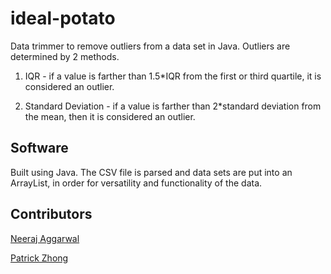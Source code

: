 # ideal-potato
Data trimmer to remove outliers from a data set in Java. Outliers are determined by 2 methods.

1. IQR - if a value is farther than 1.5*IQR from the first or third quartile, it is considered an outlier.

2. Standard Deviation - if a value is farther than 2*standard deviation from the mean, then it is considered an outlier.

## Software
Built using Java. The CSV file is parsed and data sets are put into an ArrayList, in order for versatility and functionality of the data.

## Contributors
[Neeraj Aggarwal](http://neerajaggarwal.com)

[Patrick Zhong](https://github.com/18PatZ)
